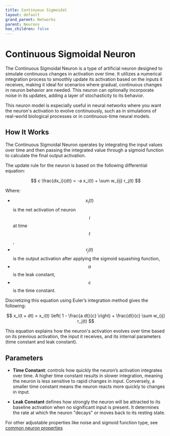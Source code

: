 ```yaml
---
title: Continuous Sigmoidal
layout: default
grand_parent: Networks
parent: Neurons
has_children: false
---
```


# Continuous Sigmoidal Neuron

The Continuous Sigmoidal Neuron is a type of artificial neuron designed to simulate continuous changes in activation over time. It utilizes a numerical integration process to smoothly update its activation based on the inputs it receives, making it ideal for scenarios where gradual, continuous changes in neuron behavior are needed. This neuron can optionally incorporate noise in its updates, adding a layer of stochasticity to its behavior.

This neuron model is especially useful in neural networks where you want the neuron's activation to evolve continuously, such as in simulations of real-world biological processes or in continuous-time neural models.

## How It Works

The Continuous Sigmoidal Neuron operates by integrating the input values over time and then passing the integrated value through a sigmoid function to calculate the final output activation.

The update rule for the neuron is based on the following differential equation:

$$
c \frac{dx_i}{dt} = -a x_i(t) + \sum w_{ij} r_j(t)
$$

Where:
- $$ x_i(t) $$ is the net activation of neuron $$ i $$ at time $$ t $$,
- $$ r_j(t) $$ is the output activation after applying the sigmoid squashing function,
- $$ a $$ is the leak constant,
- $$ c $$ is the time constant.

Discretizing this equation using Euler’s integration method gives the following:

$$
x_i(t + dt) = x_i(t) \left( 1 - \frac{a dt}{c} \right) + \frac{dt}{c} \sum w_{ij} r_j(t)
$$

This equation explains how the neuron's activation evolves over time based on its previous activation, the input it receives, and its internal parameters (time constant and leak constant).

## Parameters


- **Time Constant**: controls how quickly the neuron’s activation integrates over time. A higher time constant results in slower integration, meaning the neuron is less sensitive to rapid changes in input. Conversely, a smaller time constant means the neuron reacts more quickly to changes in input.

- **Leak Constant** defines how strongly the neuron will be attracted to its baseline activation when no significant input is present. It determines the rate at which the neuron "decays" or moves back to its resting state.

For other adjustable properties like noise and sigmoid function type, see [common neuron properties](/docs/network/neurons/index#common-neuron-properties)


